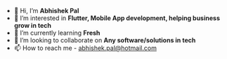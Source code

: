- 👋 Hi, I’m **Abhishek Pal**
- 👀 I’m interested in **Flutter, Mobile App development, helping business grow in tech**
- 🌱 I’m currently learning **Fresh**
- 💞️ I’m looking to collaborate on **Any software/solutions in tech**
- 📫 How to reach me - abhishek.pal@hotmail.com

<!---
abhishekpal-nexg/abhishekpal-nexg is a ✨ special ✨ repository because its `README.md` (this file) appears on your GitHub profile.
You can click the Preview link to take a look at your changes.
--->
